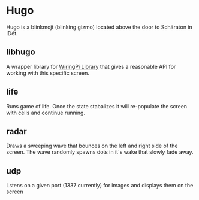 # Hugo
Hugo is a blinkmojt (blinking gizmo) located above the door to Schäraton in IDét.

## libhugo
A wrapper library for [WiringPi Library](https://github.com/WiringPi/WiringPi) that gives a reasonable API for working with
this specific screen.

## life
Runs game of life. Once the state stabalizes it will re-populate the screen with cells
and continue running.

## radar
Draws a sweeping wave that bounces on the left and right side of the screen. The wave
randomly spawns dots in it's wake that slowly fade away.

## udp
Lstens on a given port (1337 currently) for images and displays them on the screen
